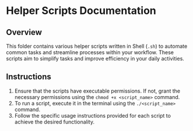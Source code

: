 # Helper Scripts Documentation

## Overview
This folder contains various helper scripts written in Shell (`.sh`) to automate common tasks and streamline processes within your workflow. These scripts aim to simplify tasks and improve efficiency in your daily activities.

## Instructions
1. Ensure that the scripts have executable permissions. If not, grant the necessary permissions using the `chmod +x <script_name>` command.
2. To run a script, execute it in the terminal using the `./<script_name>` command.
3. Follow the specific usage instructions provided for each script to achieve the desired functionality.

